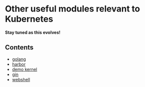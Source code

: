 Other useful modules relevant to Kubernetes
===========================================

**Stay tuned as this evolves!**

## Contents

* [golang](golang/README.md)
* [harbor](harbor/README.md)
* [demo kernel](kernel/DemoOs.md)
* [gin](gin/gin-apiserver.md)
* [webshell](webshell/webshell.md)

